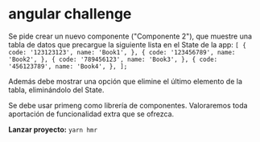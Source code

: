 # angular challenge
 Se pide crear un nuevo componente ("Componente 2"), que muestre una tabla
      de datos que precargue la siguiente lista en el State de la app:
      	```
     [
    {
      code: '123123123',
      name: 'Book1',
    },
    {
      code: '123456789',
      name: 'Book2',
    },
    {
      code: '789456123',
      name: 'Book3',
    },
    {
      code: '456123789',
      name: 'Book4',
    },
  ];
  	```

Además debe mostrar una opción que elimine el último elemento de la tabla,
eliminándolo del State.
  
Se debe usar primeng como librería de componentes. Valoraremos toda aportación de funcionalidad
extra que se ofrezca.

**Lanzar proyecto:**
```yarn hmr```